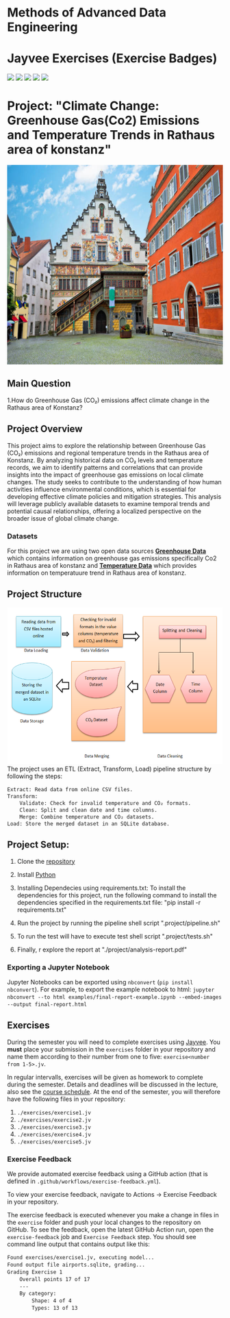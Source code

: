 # Methods of Advanced Data Engineering 
# Jayvee Exercises (Exercise Badges)

![](https://byob.yarr.is/FerdoushiNahar/MADE_SS_2024/score_ex1) ![](https://byob.yarr.is/FerdoushiNahar/MADE_SS_2024/score_ex2) ![](https://byob.yarr.is/FerdoushiNahar/MADE_SS_2024/score_ex3) ![](https://byob.yarr.is/FerdoushiNahar/MADE_SS_2024/score_ex4) ![](https://byob.yarr.is/FerdoushiNahar/MADE_SS_2024/score_ex5)

# Project: "Climate Change: Greenhouse Gas(Co2) Emissions and Temperature Trends in Rathaus area of konstanz"
<img src="project\image\konstanz.jpg" width="800" height="466">

## Main Question
1.How do Greenhouse Gas (CO₂) emissions affect climate change in the Rathaus area of Konstanz?

## Project Overview
This project aims to explore the relationship between Greenhouse Gas (CO₂) emissions and regional temperature trends in the Rathaus area of Konstanz. By analyzing historical data on CO₂ levels and temperature records, we aim to identify patterns and correlations that can provide insights into the impact of greenhouse gas emissions on local climate changes. The study seeks to contribute to the understanding of how human activities influence environmental conditions, which is essential for developing effective climate policies and mitigation strategies. This analysis will leverage publicly available datasets to examine temporal trends and potential causal relationships, offering a localized perspective on the broader issue of global climate change.
### Datasets
For this project we are using two open data sources [**Greenhouse Data**](https://offenedaten-konstanz.de/dataset/co-werte-konstanz) which contains information on greenhouse gas emissions specifically Co2 in Rathaus area of konstanz and [**Temperature Data**](https://offenedaten-konstanz.de/dataset/temperaturwerte-konstanz) which provides information on temperatuure trend in Rathaus area of konstanz.



## Project Structure
<img src="project\image\methodology.PNG" width="600" height="366">
The project uses an ETL (Extract, Transform, Load) pipeline structure by following the steps:

    Extract: Read data from online CSV files.
    Transform:
        Validate: Check for invalid temperature and CO₂ formats.
        Clean: Split and clean date and time columns.
        Merge: Combine temperature and CO₂ datasets.
    Load: Store the merged dataset in an SQLite database.

## Project Setup:
1. Clone the [repository](https://github.com/FerdoushiNahar/MADE_SS_2024.git)
 
2. Install [Python](https://www.python.org/downloads/)
3. Installing Dependecies using requirements.txt:
	To install the dependencies for this project, run the following command to install the dependencies specified in the requirements.txt file: 
		"pip install -r requirements.txt"
4. Run the project by running the pipeline shell script ".project/pipeline.sh"
5. To run the test will have to execute test shell script ".project/tests.sh"
6. Finally, r explore the report at "./project/analysis-report.pdf"
### Exporting a Jupyter Notebook
Jupyter Notebooks can be exported using `nbconvert` (`pip install nbconvert`). For example, to export the example notebook to html: `jupyter nbconvert --to html examples/final-report-example.ipynb --embed-images --output final-report.html`


## Exercises
During the semester you will need to complete exercises using [Jayvee](https://github.com/jvalue/jayvee). You **must** place your submission in the `exercises` folder in your repository and name them according to their number from one to five: `exercise<number from 1-5>.jv`.

In regular intervalls, exercises will be given as homework to complete during the semester. Details and deadlines will be discussed in the lecture, also see the [course schedule](https://made.uni1.de/). At the end of the semester, you will therefore have the following files in your repository:

1. `./exercises/exercise1.jv`
2. `./exercises/exercise2.jv`
3. `./exercises/exercise3.jv`
4. `./exercises/exercise4.jv`
5. `./exercises/exercise5.jv`

### Exercise Feedback
We provide automated exercise feedback using a GitHub action (that is defined in `.github/workflows/exercise-feedback.yml`). 

To view your exercise feedback, navigate to Actions -> Exercise Feedback in your repository.

The exercise feedback is executed whenever you make a change in files in the `exercise` folder and push your local changes to the repository on GitHub. To see the feedback, open the latest GitHub Action run, open the `exercise-feedback` job and `Exercise Feedback` step. You should see command line output that contains output like this:

```sh
Found exercises/exercise1.jv, executing model...
Found output file airports.sqlite, grading...
Grading Exercise 1
	Overall points 17 of 17
	---
	By category:
		Shape: 4 of 4
		Types: 13 of 13
```
